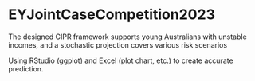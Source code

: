 # EYJointCaseCompetition2023
The designed CIPR framework supports young Australians with unstable incomes, and a stochastic projection covers various risk scenarios

Using RStudio (ggplot) and Excel (plot chart, etc.) to create accurate prediction.
